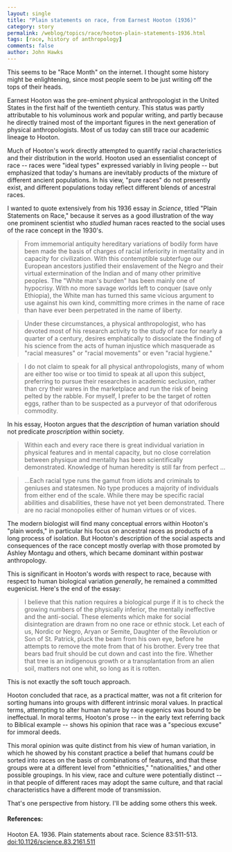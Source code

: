 ```yaml
---
layout: single 
title: "Plain statements on race, from Earnest Hooton (1936)" 
category: story
permalink: /weblog/topics/race/hooton-plain-statements-1936.html
tags: [race, history of anthropology] 
comments: false 
author: John Hawks 
---
```


This seems to be "Race Month" on the internet. I thought some history might be enlightening, since most people seem to be just writing off the tops of their heads. 

Earnest Hooton was the pre-eminent physical anthropologist in the United States in the first half of the twentieth century. This status was partly attributable to his voluminous work and popular writing, and partly because he directly trained most of the important figures in the next generation of physical anthropologists. Most of us today can still trace our academic lineage to Hooton. 

Much of Hooton's work directly attempted to quantify racial characteristics and their distribution in the world. Hooton used an essentialist concept of race -- races were "ideal types" expressed variably in living people -- but emphasized that today's humans are inevitably products of the mixture of different ancient populations. In his view, "pure races" do not presently exist, and different populations today reflect different blends of ancestral races. 

I wanted to quote extensively from his 1936 essay in <i>Science</i>, titled "Plain Statements on Race," because it serves as a good illustration of the way one prominent scientist who <i>studied</i> human races reacted to the social uses of the race concept in the 1930's. 

<blockquote>From immemorial antiquity hereditary variations of bodily form have been made the basis of charges of racial inferiority in mentality and in capacity for civilization. With this contemptible subterfuge our European ancestors justified their enslavement of the Negro and their virtual extermination of the Indian and of many other primitive peoples. The "White man's burden" has been mainly one of hypocrisy. With no more savage worlds left to conquer (save only Ethiopia), the White man has turned this same vicious argument to use against his own kind, committing more crimes in the name of race than have ever been perpetrated in the name of liberty. </blockquote>

<blockquote>Under these circumstances, a physical anthropologist, who has devoted most of his research activity to the study of race for nearly a quarter of a century, desires emphatically to dissociate the finding of his science from the acts of human injustice which masquerade as "racial measures" or "racial movements" or even "racial hygiene." </blockquote>

<blockquote>I do not claim to speak for all physical anthropologists, many of whom are either too wise or too timid to speak at all upon this subject, preferring to pursue their researches in academic seclusion, rather than cry their wares in the marketplace and run the risk of being pelted by the rabble. For myself, I prefer to be the target of rotten eggs, rather than to be suspected as a purveyor of that odoriferous commodity. </blockquote>



In his essay, Hooton argues that the <i>description</i> of human variation should not predicate <i>proscription</i> within society. 

<blockquote>Within each and every race there is great individual variation in physical features and in mental capacity, but no close correlation between physique and mentality has been scientifically demonstrated. Knowledge of human heredity is still far from perfect ...</blockquote>

<blockquote>...Each racial type runs the gamut from idiots and criminals to geniuses and statesmen. No type produces a majority of individuals from either end of the scale. While there may be specific racial abilities and disabilities, these have not yet been demonstrated. There are no racial monopolies either of human virtues or of vices. </blockquote>

The modern biologist will find many conceptual errors within Hooton's "plain words," in particular his focus on ancestral races as products of a long process of isolation. But Hooton's description of the social aspects and consequences of the race concept mostly overlap with those promoted by Ashley Montagu and others, which became dominant within postwar anthropology.

This is significant in Hooton's words with respect to race, because with respect to human biological variation <i>generally</i>, he remained a committed eugenicist. Here's the end of the essay: 

<blockquote>I believe that this nation requires a biological purge if it is to check the growing numbers of the physically inferior, the mentally ineffective and the anti-social. These elements which make for social disintegration are drawn from no one race or ethnic stock. Let each of us, Nordic or Negro, Aryan or Semite, Daughter of the Revolution or Son of St. Patrick, pluck the beam from his own eye, before he attempts to remove the mote from that of his brother. Every tree that bears bad fruit should be cut down and cast into the fire. Whether that tree is an indigenous growth or a transplantation from an alien soil, matters not one whit, so long as it is rotten. </blockquote>

This is not exactly the soft touch approach. 

Hooton concluded that race, as a practical matter, was not a fit criterion for sorting humans into groups with different intrinsic moral values. In practical terms, attempting to alter human nature by race eugenics was bound to be ineffectual. In moral terms, Hooton's prose -- in the early text referring back to Biblical example -- shows his opinion that race was a "specious excuse" for immoral deeds. 

This moral opinion was quite distinct from his view of human variation, in which he showed by his constant practice a belief that humans <I>could</i> be sorted into races on the basis of combinations of features, and that these groups were at a different level from "ethnicities," "nationalities," and other possible groupings. In his view, race and culture were potentially distinct -- in that people of different races may adopt the same culture, and that racial characteristics have a different mode of transmission. 

That's one perspective from history. I'll be adding some others this week. 


<h4>References:</h4>

<p class="cite">Hooton EA. 1936. Plain statements about race. Science 83:511-513. <a href="http://dx.doi.org/10.1126/science.83.2161.511">doi:10.1126/science.83.2161.511</a></p>



